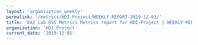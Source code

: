 ```yaml
---
layout: 'organization_weekly'
permalink: '/metrics/HDI-Project/WEEKLY-REPORT-2019-12-01/'
title: 'DAI Lab OSS Metrics Metrics report for HDI-Project | WEEKLY-REPORT-2019-12-01'
organization: 'HDI-Project'
current_date: '2019-12-01'
---
```


